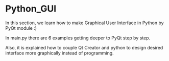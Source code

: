 # Python_GUI
In this section, we learn how to make Graphical User Interface in Python by PyQt module :)

In main.py there are 6 examples getting deeper to PyQt step by step.

Also, it is explained how to couple Qt Creator and python to design desired interface more graphically instead of programming. 
